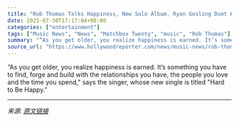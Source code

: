 ```yaml
---
title: "Rob Thomas Talks Happiness, New Solo Album, Ryan Gosling Duet Hopes and the Dreamy Ballad Inspired by Shania Twain"
date: 2025-07-30T17:17:04+08:00
categories: ["entertainment"]
tags: ["Music News", "News", "Matchbox Twenty", "music", "Rob Thomas"]
summary: "“As you get older, you realize happiness is earned. It’s something you have to find, forge and build with the relationships you have, the people you love and the time you spend,\" says the singer, whos"
source_url: "https://www.hollywoodreporter.com/news/music-news/rob-thomas-interview-album-all-night-days-tour-ryan-gosling-1236333817/"
---
```


“As you get older, you realize happiness is earned. It’s something you have to find, forge and build with the relationships you have, the people you love and the time you spend," says the singer, whose new single is titled "Hard to Be Happy."

---

*来源: [原文链接](https://www.hollywoodreporter.com/news/music-news/rob-thomas-interview-album-all-night-days-tour-ryan-gosling-1236333817/)*
